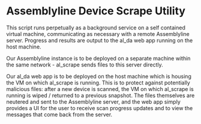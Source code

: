 # Assemblyline Device Scrape Utility
This script runs perpetually as a background service on a self contained virtual machine, communicating as necessary
with a remote Assemblyline server. Progress and results are output to the al_da web app running on the host machine.

Our Assemblyline instance is to be deployed on a separate machine within the same network - al_scrape sends files to
this server directly.

Our al_da web app is to be deployed on the host machine which is housing the VM on which al_scrape is running. This is
to protect against potentially malicious files: after a new device is scanned, the VM on which al_scrape is running is
wiped / returned to a previous snapshot. The files themselves are neutered and sent to the Assemblyline server, and the
web app simply provides a UI for the user to receive scan progress updates and to view the messages that come back from
the server.
